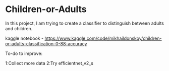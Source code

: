 # Children-or-Adults
In this project, I am trying to create a classifier to distinguish between adults and children.

kaggle notebook - https://www.kaggle.com/code/mikhaildonskoy/children-or-adults-classification-0-88-accuracy

To-do to improve:

1:Collect more data
2:Try efficientnet_v2_s


